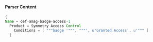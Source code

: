 #### Parser Content
```Java
{
Name = cef-amag-badge-access-1
  Product = Symmetry Access Control
    Conditions = [ """badge '""", """', u'Granted Access', u'""" ]
  }
```